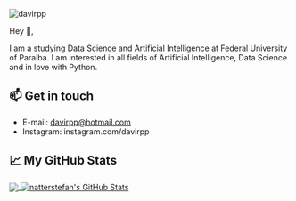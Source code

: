 ![davirpp](https://i.imgur.com/MkjAWKz.png)

Hey 👋,

I am a studying Data Science and Artificial Intelligence at Federal University of Paraiba. I am interested in all fields of Artificial Intelligence, Data Science and in love with Python.

## 📫 Get in touch
- E-mail: davirpp@hotmail.com
- Instagram: instagram.com/davirpp


## &#x1f4c8; My GitHub Stats

<a href="https://github.com/davirpp/davirpp">
  <img align="center" src="https://github-readme-stats.vercel.app/api/top-langs/?username=davirpp&hide=java,html&title_color=ffffff&text_color=c9cacc&icon_color=2bbc8a&bg_color=1d1f21" />
</a>

<a href="https://github.com/davirpp/davirpp">
  <img align="center" src="https://github-readme-stats.vercel.app/api?username=davirpp&show_icons=true&line_height=27&count_private=true&title_color=ffffff&text_color=c9cacc&icon_color=2bbc8a&bg_color=1d1f21" alt="natterstefan's GitHub Stats" />
</a>
